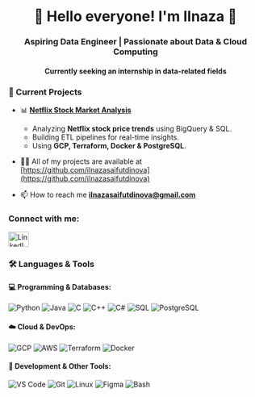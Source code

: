 <h1 align="center">🚀 Hello everyone! I'm Ilnaza 👋</h1>  
<h3 align="center">Aspiring Data Engineer | Passionate about Data & Cloud Computing</h3>  
<h4 align="center">Currently seeking an internship in data-related fields</h4>

### 🚀 Current Projects
- 📊 **[Netflix Stock Market Analysis](https://github.com/ilnazasaifutdinova/Data_Engineering_Zoomcamp_Final)**
   - Analyzing **Netflix stock price trends** using BigQuery & SQL.
   - Building ETL pipelines for real-time insights.
   - Using **GCP, Terraform, Docker & PostgreSQL**.

- 👨‍💻 All of my projects are available at [https://github.com/ilnazasaifutdinova](https://github.com/ilnazasaifutdinova)

- 📫 How to reach me **ilnazasaifutdinova@gmail.com**

<h3 align="left">Connect with me:</h3>
<a href="https://www.linkedin.com/in/ilnaza-saifutdinova-40b17b2b1" target="_blank">
   <img align="center" src="https://raw.githubusercontent.com/rahuldkjain/github-profile-readme-generator/master/src/images/icons/Social/linked-in-alt.svg" 
   alt="LinkedIn" height="30" width="40"/>
</a>

### 🛠️ Languages & Tools

#### 💻 Programming & Databases:
![Python](https://img.shields.io/badge/Python-3776AB?style=for-the-badge&logo=python&logoColor=white)
![Java](https://img.shields.io/badge/Java-ED8B00?style=for-the-badge&logo=java&logoColor=white)
![C](https://img.shields.io/badge/C-00599C?style=for-the-badge&logo=c&logoColor=white)
![C++](https://img.shields.io/badge/C++-00599C?style=for-the-badge&logo=c%2B%2B&logoColor=white)
![C#](https://img.shields.io/badge/C%23-239120?style=for-the-badge&logo=c-sharp&logoColor=white)
![SQL](https://img.shields.io/badge/SQL-025E8C?style=for-the-badge&logo=postgresql&logoColor=white)
![PostgreSQL](https://img.shields.io/badge/PostgreSQL-31648C?style=for-the-badge&logo=postgresql&logoColor=white)

#### ☁️ Cloud & DevOps:
![GCP](https://img.shields.io/badge/Google%20Cloud-4285F4?style=for-the-badge&logo=google-cloud&logoColor=white)
![AWS](https://img.shields.io/badge/AWS-232F3E?style=for-the-badge&logo=amazon-aws&logoColor=white)
![Terraform](https://img.shields.io/badge/Terraform-623CE4?style=for-the-badge&logo=terraform&logoColor=white)
![Docker](https://img.shields.io/badge/Docker-2496ED?style=for-the-badge&logo=docker&logoColor=white)

#### 🔧 Development & Other Tools:
![VS Code](https://img.shields.io/badge/VS%20Code-007ACC?style=for-the-badge&logo=visual-studio-code&logoColor=white)
![Git](https://img.shields.io/badge/Git-F05032?style=for-the-badge&logo=git&logoColor=white)
![Linux](https://img.shields.io/badge/Linux-FCC624?style=for-the-badge&logo=linux&logoColor=black)
![Figma](https://img.shields.io/badge/Figma-0AC97F?style=for-the-badge&logo=figma&logoColor=white)
![Bash](https://img.shields.io/badge/Shell%20Scripting-121011?style=for-the-badge&logo=gnu-bash&logoColor=white)
